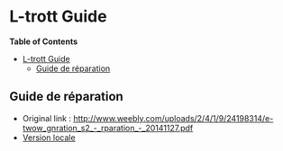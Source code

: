 # L-trott Guide

**Table of Contents**

- [L-trott Guide](#l-trott-guide)
  - [Guide de réparation](#guide-de-réparation)

## Guide de réparation

- Original link : http://www.weebly.com/uploads/2/4/1/9/24198314/e-twow_gnration_s2_-_rparation_-_20141127.pdf
- [Version locale](Ltrott%20e-twow%20generation%20s2%20-%20reparation%20-%2020141127.pdf)

